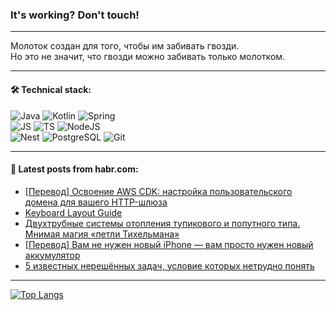 ### It's working? Don't touch!

---
Молоток создан для того, чтобы им забивать гвозди. <br>
Но это не значит, что гвозди можно забивать только молотком.

---

#### 🛠️ Technical stack:

![Java](https://img.shields.io/badge/Java-informational?logo=Oracle&style=flat&logoColor=white&color=FF4500)
![Kotlin](https://img.shields.io/badge/Kotlin-informational?logo=Kotlin&style=flat&logoColor=white&color=774D97)
![Spring](https://img.shields.io/badge/SpringBoot-informational?logo=SpringBoot&style=flat&logoColor=white&color=6DB33F) <br>
![JS](https://img.shields.io/badge/JS-informational?logo=javaScript&style=flat&logoColor=black&color=F7Df1E)
![TS](https://img.shields.io/badge/TypeScript-informational?logo=typeScript&style=flat&logoColor=black&color=0667A8)
![NodeJS](https://img.shields.io/badge/NodeJS-informational?logo=node.js&style=flat&logoColor=white&color=70A760) <br>
![Nest](https://img.shields.io/badge/NestJS-informational?logo=NestJS&style=flat&logoColor=white&color=E0234E)
![PostgreSQL](https://img.shields.io/badge/PostgreSQL-informational?logo=PostgreSQL&style=flat&logoColor=white&color=DAA520)
![Git](https://img.shields.io/badge/Git-informational?logo=git&style=flat&logoColor=white&color=778899)

___

#### 💬 Latest posts from habr.com:

<!-- BLOG-POST-LIST:START -->
- [[Перевод] Освоение AWS CDK: настройка пользовательского домена для вашего HTTP-шлюза](https://habr.com/ru/articles/770480/?utm_source=habrahabr&utm_medium=rss&utm_campaign=770480)
- [Keyboard Layout Guide](https://habr.com/ru/articles/770472/?utm_source=habrahabr&utm_medium=rss&utm_campaign=770472)
- [Двухтрубные системы отопления тупикового и попутного типа. Мнимая магия «петли Тихельмана»](https://habr.com/ru/articles/770464/?utm_source=habrahabr&utm_medium=rss&utm_campaign=770464)
- [[Перевод] Вам не нужен новый iPhone — вам просто нужен новый аккумулятор](https://habr.com/ru/articles/770436/?utm_source=habrahabr&utm_medium=rss&utm_campaign=770436)
- [5 известных нерешённых задач, условие которых нетрудно понять](https://habr.com/ru/articles/770426/?utm_source=habrahabr&utm_medium=rss&utm_campaign=770426)
<!-- BLOG-POST-LIST:END -->

---
[![Top Langs](https://github-readme-stats-git-master-advtsetting-gmailcom.vercel.app/api/top-langs/?username=zloylis&langs_count=10&hide_title=false&title_color=e6edf3&size_weight=0.5&count_weight=0.5&layout=compact&hide_border=true&theme=dracula)](https://github.com/zloylis)

<!-- ![GitHub stats](https://github-readme-stats-git-master-advtsetting-gmailcom.vercel.app/api?username=zloylis&show_icons=true&hide_border=true&theme=dracula&hide_title=true&include_all_commits=true&count_private=true&hide=contribs&hide_rank=true) -->

